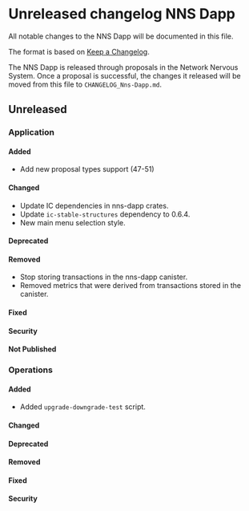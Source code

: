 
# Unreleased changelog NNS Dapp

All notable changes to the NNS Dapp will be documented in this file.

The format is based on [Keep a Changelog](https://keepachangelog.com/en/1.0.0/).

The NNS Dapp is released through proposals in the Network Nervous System. Once a
proposal is successful, the changes it released will be moved from this file to
`CHANGELOG_Nns-Dapp.md`.

## Unreleased

### Application

#### Added

* Add new proposal types support (47-51)

#### Changed

* Update IC dependencies in nns-dapp crates.
* Update `ic-stable-structures` dependency to 0.6.4.
* New main menu selection style.

#### Deprecated

#### Removed

* Stop storing transactions in the nns-dapp canister.
* Removed metrics that were derived from transactions stored in the canister.

#### Fixed

#### Security

#### Not Published

### Operations

#### Added

* Added `upgrade-downgrade-test` script.

#### Changed

#### Deprecated

#### Removed

#### Fixed

#### Security
